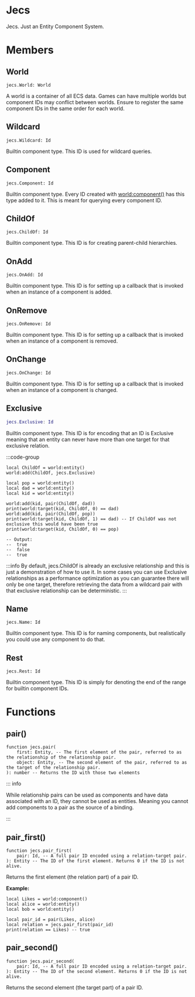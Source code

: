 # Jecs

Jecs. Just an Entity Component System.

# Members

## World
```luau
jecs.World: World
```
A world is a container of all ECS data. Games can have multiple worlds but component IDs may conflict between worlds. Ensure to register the same component IDs in the same order for each world.

## Wildcard
```luau
jecs.Wildcard: Id
```
Builtin component type. This ID is used for wildcard queries.

## Component
```luau
jecs.Component: Id
```
Builtin component type. Every ID created with [world:component()](world.md#component()) has this type added to it. This is meant for querying every component ID.

## ChildOf
```luau
jecs.ChildOf: Id
```
Builtin component type. This ID is for creating parent-child hierarchies.

## OnAdd

```luau
jecs.OnAdd: Id
```
Builtin component type. This ID is for setting up a callback that is invoked when an instance of a component is added.

## OnRemove

```luau
jecs.OnRemove: Id
```

Builtin component type. This ID is for setting up a callback that is invoked when an instance of a component is removed.

## OnChange

```luau
jecs.OnChange: Id
```

Builtin component type. This ID is for setting up a callback that is invoked when an instance of a component is changed.

## Exclusive

```lua
jecs.Exclusive: Id
```

Builtin component type. This ID is for encoding that an ID is Exclusive meaning that an entity can never have more than one target for that exclusive relation.

:::code-group
```luau [luau]
local ChildOf = world:entity()
world:add(ChildOf, jecs.Exclusive)

local pop = world:entity()
local dad = world:entity()
local kid = world:entity()

world:add(kid, pair(ChildOf, dad))
print(world:target(kid, ChildOf, 0) == dad)
world:add(kid, pair(ChildOf, pop))
print(world:target(kid, ChildOf, 1) == dad) -- If ChildOf was not exclusive this would have been true
print(world:target(kid, ChildOf, 0) == pop)

-- Output:
--  true
--  false
--  true
```

:::info
By default, jecs.ChildOf is already an exclusive relationship and this is just a demonstration of how to use it.
In some cases you can use Exclusive relationships as a performance optimization as you can guarantee there will only be one target, therefore
retrieving the data from a wildcard pair with that exclusive relationship can be deterministic.
:::

## Name
```luau
jecs.Name: Id
```
Builtin component type. This ID is for naming components, but realistically you could use any component to do that.

## Rest
```luau
jecs.Rest: Id
```

Builtin component type. This ID is simply for denoting the end of the range for builtin component IDs.

# Functions

## pair()
```luau
function jecs.pair(
    first: Entity, -- The first element of the pair, referred to as the relationship of the relationship pair.
    object: Entity, -- The second element of the pair, referred to as the target of the relationship pair.
): number -- Returns the ID with those two elements

```
::: info

While relationship pairs can be used as components and have data associated with an ID, they cannot be used as entities. Meaning you cannot add components to a pair as the source of a binding.

:::

## pair_first()
```luau
function jecs.pair_first(
   	pair: Id, -- A full pair ID encoded using a relation-target pair.
): Entity -- The ID of the first element. Returns 0 if the ID is not alive.
```
Returns the first element (the relation part) of a pair ID.

**Example:**
```luau
local Likes = world:component()
local alice = world:entity()
local bob = world:entity()

local pair_id = pair(Likes, alice)
local relation = jecs.pair_first(pair_id)
print(relation == Likes) -- true
```

## pair_second()
```luau
function jecs.pair_second(
   	pair: Id, -- A full pair ID encoded using a relation-target pair.
): Entity -- The ID of the second element. Returns 0 if the ID is not alive.
```
Returns the second element (the target part) of a pair ID.
